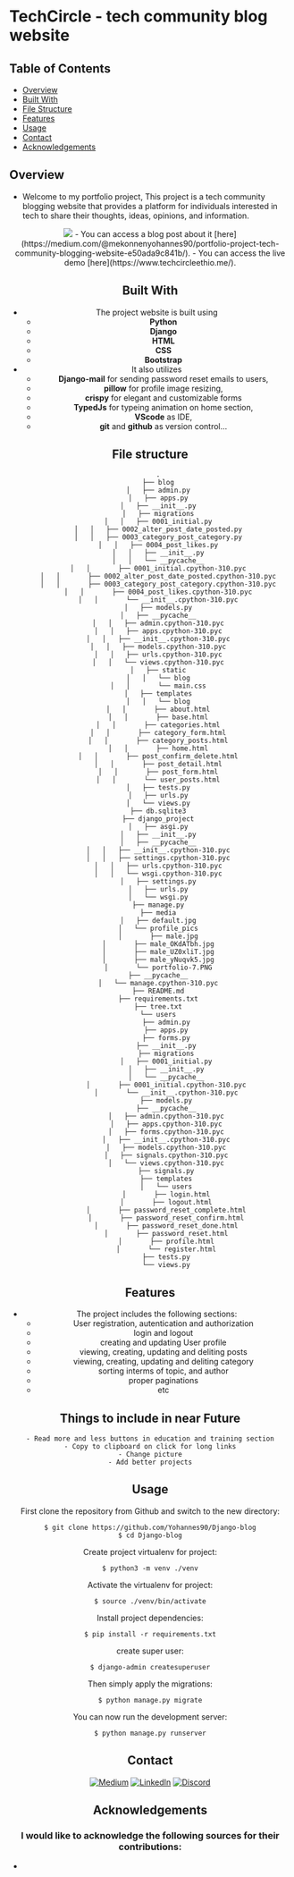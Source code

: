 # TechCircle - tech community blog website

## Table of Contents

- [Overview](#overview)
- [Built With](#built-with)
- [File Structure](#file-structure)
- [Features](#features)
- [Usage](#usage)
- [Contact](#contact)
- [Acknowledgements](#acknowledgements)

## Overview

- Welcome to my portfolio project, This project is a tech community blogging website that provides a platform for individuals interested in tech to share their thoughts, ideas, opinions, and information.
<div align="center">
    <img src="https://miro.medium.com/v2/resize:fit:720/format:webp/1*YhjKgGVWooqS9BHNemL8uQ.png" height=auto>
</ div>
- You can access a blog post about it [here](https://medium.com/@mekonnenyohannes90/portfolio-project-tech-community-blogging-website-e50ada9c841b/).
- You can access the live demo [here](https://www.techcircleethio.me/).


## Built With

- The project website is built using
    - **Python**
    - **Django**
    - **HTML**
    - **CSS**
    - **Bootstrap**
- It also utilizes
    - **Django-mail** for sending password reset emails to users,
    - **pillow** for profile image resizing,
    - **crispy** for elegant and customizable forms
    - **TypedJs** for typeing animation on home section,
    - **VScode** as IDE,
    - **git** and **github** as version control...

## File structure

        .
        ├── blog
        │   ├── admin.py
        │   ├── apps.py
        │   ├── __init__.py
        │   ├── migrations
        │   │   ├── 0001_initial.py
        │   │   ├── 0002_alter_post_date_posted.py
        │   │   ├── 0003_category_post_category.py
        │   │   ├── 0004_post_likes.py
        │   │   ├── __init__.py
        │   │   └── __pycache__
        │   │       ├── 0001_initial.cpython-310.pyc
        │   │       ├── 0002_alter_post_date_posted.cpython-310.pyc
        │   │       ├── 0003_category_post_category.cpython-310.pyc
        │   │       ├── 0004_post_likes.cpython-310.pyc
        │   │       └── __init__.cpython-310.pyc
        │   ├── models.py
        │   ├── __pycache__
        │   │   ├── admin.cpython-310.pyc
        │   │   ├── apps.cpython-310.pyc
        │   │   ├── __init__.cpython-310.pyc
        │   │   ├── models.cpython-310.pyc
        │   │   ├── urls.cpython-310.pyc
        │   │   └── views.cpython-310.pyc
        │   ├── static
        │   │   └── blog
        │   │       └── main.css
        │   ├── templates
        │   │   └── blog
        │   │       ├── about.html
        │   │       ├── base.html
        │   │       ├── categories.html
        │   │       ├── category_form.html
        │   │       ├── category_posts.html
        │   │       ├── home.html
        │   │       ├── post_confirm_delete.html
        │   │       ├── post_detail.html
        │   │       ├── post_form.html
        │   │       └── user_posts.html
        │   ├── tests.py
        │   ├── urls.py
        │   └── views.py
        ├── db.sqlite3
        ├── django_project
        │   ├── asgi.py
        │   ├── __init__.py
        │   ├── __pycache__
        │   │   ├── __init__.cpython-310.pyc
        │   │   ├── settings.cpython-310.pyc
        │   │   ├── urls.cpython-310.pyc
        │   │   └── wsgi.cpython-310.pyc
        │   ├── settings.py
        │   ├── urls.py
        │   └── wsgi.py
        ├── manage.py
        ├── media
        │   ├── default.jpg
        │   └── profile_pics
        │       ├── male.jpg
        │       ├── male_OKdATbh.jpg
        │       ├── male_UZ0xliT.jpg
        │       ├── male_yNuqvk5.jpg
        │       └── portfolio-7.PNG
        ├── __pycache__
        │   └── manage.cpython-310.pyc
        ├── README.md
        ├── requirements.txt
        ├── tree.txt
        └── users
            ├── admin.py
            ├── apps.py
            ├── forms.py
            ├── __init__.py
            ├── migrations
            │   ├── 0001_initial.py
            │   ├── __init__.py
            │   └── __pycache__
            │       ├── 0001_initial.cpython-310.pyc
            │       └── __init__.cpython-310.pyc
            ├── models.py
            ├── __pycache__
            │   ├── admin.cpython-310.pyc
            │   ├── apps.cpython-310.pyc
            │   ├── forms.cpython-310.pyc
            │   ├── __init__.cpython-310.pyc
            │   ├── models.cpython-310.pyc
            │   ├── signals.cpython-310.pyc
            │   └── views.cpython-310.pyc
            ├── signals.py
            ├── templates
            │   └── users
            │       ├── login.html
            │       ├── logout.html
            │       ├── password_reset_complete.html
            │       ├── password_reset_confirm.html
            │       ├── password_reset_done.html
            │       ├── password_reset.html
            │       ├── profile.html
            │       └── register.html
            ├── tests.py
            └── views.py


## Features

- The project includes the following sections:
    - User registration, autentication and authorization
    - login and logout
    - creating and updating User profile
    - viewing, creating, updating and deliting posts
    - viewing, creating, updating and deliting category
    - sorting interms of topic, and author
    - proper paginations
    - etc

## Things to include in near Future
    - Read more and less buttons in education and training section
    - Copy to clipboard on click for long links
    - Change picture
    - Add better projects


## Usage

First clone the repository from Github and switch to the new directory:

    $ git clone https://github.com/Yohannes90/Django-blog
    $ cd Django-blog


Create project virtualenv for project:

    $ python3 -m venv ./venv


Activate the virtualenv for project:

    $ source ./venv/bin/activate


Install project dependencies:

    $ pip install -r requirements.txt


create super user:

    $ django-admin createsuperuser


Then simply apply the migrations:

    $ python manage.py migrate


You can now run the development server:

    $ python manage.py runserver


## Contact
[![Medium](https://img.shields.io/badge/Medium-12100E?logo=medium&logoColor=white)](https://medium.com/@Yohannes90)
[![LinkedIn](https://img.shields.io/badge/LinkedIn-%230077B5.svg?logo=linkedin&logoColor=white)](https://linkedin.com/in/Yohannes90)
[![Discord](https://img.shields.io/badge/Discord-%237289DA.svg?logo=discord&logoColor=white)](https://discord.gg/Yohannes90)


## Acknowledgements
### I would like to acknowledge the following sources for their contributions:
-
